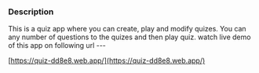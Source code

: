 ### Description
This is a quiz app where you can create, play and modify quizes.  You can any number of questions to the quizes and then play quiz.  watch live demo of this app on following url --- 

[https://quiz-dd8e8.web.app/](https://quiz-dd8e8.web.app/)

